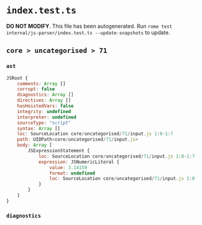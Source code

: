 # `index.test.ts`

**DO NOT MODIFY**. This file has been autogenerated. Run `rome test internal/js-parser/index.test.ts --update-snapshots` to update.

## `core > uncategorised > 71`

### `ast`

```javascript
JSRoot {
	comments: Array []
	corrupt: false
	diagnostics: Array []
	directives: Array []
	hasHoistedVars: false
	integrity: undefined
	interpreter: undefined
	sourceType: "script"
	syntax: Array []
	loc: SourceLocation core/uncategorised/71/input.js 1:0-1:7
	path: UIDPath<core/uncategorised/71/input.js>
	body: Array [
		JSExpressionStatement {
			loc: SourceLocation core/uncategorised/71/input.js 1:0-1:7
			expression: JSNumericLiteral {
				value: 3.14159
				format: undefined
				loc: SourceLocation core/uncategorised/71/input.js 1:0-1:7
			}
		}
	]
}
```

### `diagnostics`

```

```
